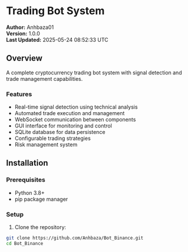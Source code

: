 # Trading Bot System
**Author:** Anhbaza01  
**Version:** 1.0.0  
**Last Updated:** 2025-05-24 08:52:33 UTC

## Overview
A complete cryptocurrency trading bot system with signal detection and trade management capabilities.

### Features
- Real-time signal detection using technical analysis
- Automated trade execution and management
- WebSocket communication between components
- GUI interface for monitoring and control
- SQLite database for data persistence
- Configurable trading strategies
- Risk management system

## Installation

### Prerequisites
- Python 3.8+
- pip package manager

### Setup
1. Clone the repository:
```bash
git clone https://github.com/Anhbaza/Bot_Binance.git
cd Bot_Binance
